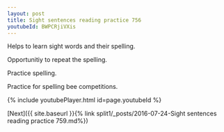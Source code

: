 ```yaml
---
layout: post
title: Sight sentences reading practice 756
youtubeId: BWPCRjiVXis
---
```

 
 
Helps to learn sight words and their spelling.

Opportunitiy to repeat the spelling. 

Practice spelling. 
 
Practice for spelling bee competitions. 
 
{% include youtubePlayer.html id=page.youtubeId %}
 
 

[Next]({{ site.baseurl }}{% link  split1/_posts/2016-07-24-Sight sentences reading practice 759.md%})
 
